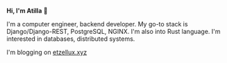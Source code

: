 **Hi, I'm Atilla** :wave:

I'm a computer engineer, backend developer. My go-to stack is Django/Django-REST, PostgreSQL, NGINX. I'm also into Rust language.
I'm interested in databases, distributed systems.

I'm blogging on [etzellux.xyz](https://etzellux.xyz)
